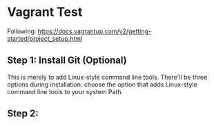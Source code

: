 # Vagrant Test

Following: https://docs.vagrantup.com/v2/getting-started/project_setup.html

## Step 1: Install Git (Optional)

This is merely to add Linux-style command line tools. There'll be three options
during installation: choose the option that adds Linux-style command line tools
to your system Path. 

## Step 2:



